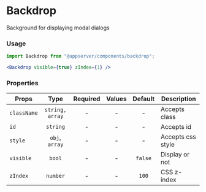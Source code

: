 # Backdrop

Background for displaying modal dialogs

### Usage

```js
import Backdrop from "@appserver/components/backdrop";
```

```jsx
<Backdrop visible={true} zIndex={1} />
```

### Properties

| Props       |      Type       | Required | Values | Default | Description       |
| ----------- | :-------------: | :------: | :----: | :-----: | ----------------- |
| `className` | `string, array` |    -     |   -    |    -    | Accepts class     |
| `id`        |    `string`     |    -     |   -    |    -    | Accepts id        |
| `style`     | `obj`, `array`  |    -     |   -    |    -    | Accepts css style |
| `visible`   |     `bool`      |    -     |   -    | `false` | Display or not    |
| `zIndex`    |    `number`     |    -     |   -    |  `100`  | CSS z-index       |
